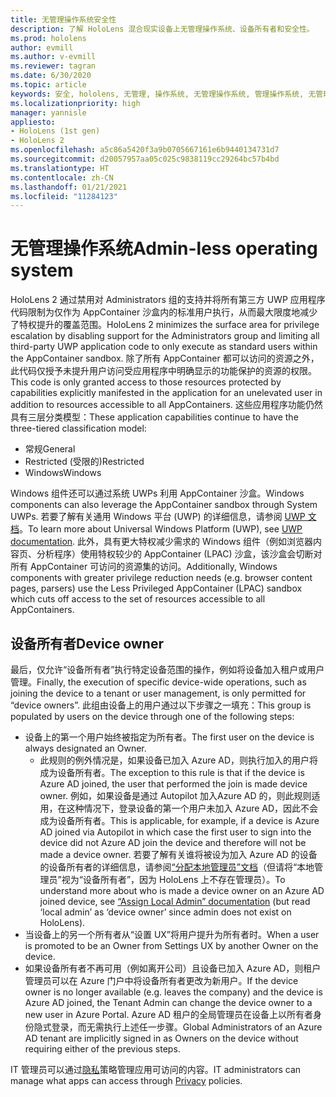 ```yaml
---
title: 无管理操作系统安全性
description: 了解 HoloLens 混合现实设备上无管理操作系统、设备所有者和安全性。
ms.prod: hololens
author: evmill
ms.author: v-evmill
ms.reviewer: tagran
ms.date: 6/30/2020
ms.topic: article
keywords: 安全, hololens, 无管理, 操作系统, 无管理操作系统, 管理操作系统, 无管理操作系统, hololens 2, hololens 2 安全,
ms.localizationpriority: high
manager: yannisle
appliesto:
- HoloLens (1st gen)
- HoloLens 2
ms.openlocfilehash: a5c86a5420f3a9b0705667161e6b9440134731d7
ms.sourcegitcommit: d20057957aa05c025c9838119cc29264bc57b4bd
ms.translationtype: HT
ms.contentlocale: zh-CN
ms.lasthandoff: 01/21/2021
ms.locfileid: "11284123"
---
```

# <span data-ttu-id="d9610-104">无管理操作系统</span><span class="sxs-lookup"><span data-stu-id="d9610-104">Admin-less operating system</span></span>

<span data-ttu-id="d9610-105">HoloLens 2 通过禁用对 Administrators 组的支持并将所有第三方 UWP 应用程序代码限制为仅作为 AppContainer 沙盒内的标准用户执行，从而最大限度地减少了特权提升的覆盖范围。</span><span class="sxs-lookup"><span data-stu-id="d9610-105">HoloLens 2 minimizes the surface area for privilege escalation by disabling support for the Administrators group and limiting all third-party UWP application code to only execute as standard users within the AppContainer sandbox.</span></span> <span data-ttu-id="d9610-106">除了所有 AppContainer 都可以访问的资源之外，此代码仅授予未提升用户访问受应用程序中明确显示的功能保护的资源的权限。</span><span class="sxs-lookup"><span data-stu-id="d9610-106">This code is only granted access to those resources protected by capabilities explicitly manifested in the application for an unelevated user in addition to resources accessible to all AppContainers.</span></span>
<span data-ttu-id="d9610-107">这些应用程序功能仍然具有三层分类模型：</span><span class="sxs-lookup"><span data-stu-id="d9610-107">These application capabilities continue to have the three-tiered classification model:</span></span>
  * <span data-ttu-id="d9610-108">常规</span><span class="sxs-lookup"><span data-stu-id="d9610-108">General</span></span>
  * <span data-ttu-id="d9610-109">Restricted (受限的)</span><span class="sxs-lookup"><span data-stu-id="d9610-109">Restricted</span></span>
  * <span data-ttu-id="d9610-110">Windows</span><span class="sxs-lookup"><span data-stu-id="d9610-110">Windows</span></span>

<span data-ttu-id="d9610-111">Windows 组件还可以通过系统 UWPs 利用 AppContainer 沙盒。</span><span class="sxs-lookup"><span data-stu-id="d9610-111">Windows components can also leverage the AppContainer sandbox through System UWPs.</span></span> <span data-ttu-id="d9610-112">若要了解有关通用 Windows 平台 (UWP) 的详细信息，请参阅 [UWP 文档](https://docs.microsoft.com/windows/uwp/)。</span><span class="sxs-lookup"><span data-stu-id="d9610-112">To learn more about Universal Windows Platform (UWP), see [UWP documentation](https://docs.microsoft.com/windows/uwp/).</span></span> <span data-ttu-id="d9610-113">此外，具有更大特权减少需求的 Windows 组件（例如浏览器内容页、分析程序）使用特权较少的 AppContainer (LPAC) 沙盒，该沙盒会切断对所有 AppContainer 可访问的资源集的访问。</span><span class="sxs-lookup"><span data-stu-id="d9610-113">Additionally, Windows components with greater privilege reduction needs (e.g. browser content pages, parsers) use the Less Privileged AppContainer (LPAC) sandbox which cuts off access to the set of resources accessible to all AppContainers.</span></span>

## <span data-ttu-id="d9610-114">设备所有者</span><span class="sxs-lookup"><span data-stu-id="d9610-114">Device owner</span></span>

<span data-ttu-id="d9610-115">最后，仅允许“设备所有者”执行特定设备范围的操作，例如将设备加入租户或用户管理。</span><span class="sxs-lookup"><span data-stu-id="d9610-115">Finally, the execution of specific device-wide operations, such as joining the device to a tenant or user management, is only permitted for “device owners”.</span></span> <span data-ttu-id="d9610-116">此组由设备上的用户通过以下步骤之一填充：</span><span class="sxs-lookup"><span data-stu-id="d9610-116">This group is populated by users on the device through one of the following steps:</span></span>
  * <span data-ttu-id="d9610-117">设备上的第一个用户始终被指定为所有者。</span><span class="sxs-lookup"><span data-stu-id="d9610-117">The first user on the device is always designated an Owner.</span></span> 
    * <span data-ttu-id="d9610-118">此规则的例外情况是，如果设备已加入 Azure AD，则执行加入的用户将成为设备所有者。</span><span class="sxs-lookup"><span data-stu-id="d9610-118">The exception to this rule is that if the device is Azure AD joined, the user that performed the join is made device owner.</span></span> <span data-ttu-id="d9610-119">例如，如果设备是通过 Autopilot 加入Azure AD 的，则此规则适用，在这种情况下，登录设备的第一个用户未加入 Azure AD，因此不会成为设备所有者。</span><span class="sxs-lookup"><span data-stu-id="d9610-119">This is applicable, for example, if a device is Azure AD joined via Autopilot in which case the first user to sign into the device did not Azure AD join the device and therefore will not be made a device owner.</span></span> <span data-ttu-id="d9610-120">若要了解有关谁将被设为加入 Azure AD 的设备的设备所有者的详细信息，请参阅[“分配本地管理员”文档](https://docs.microsoft.com/azure/active-directory/devices/assign-local-admin)（但请将“本地管理员”视为“设备所有者”，因为 HoloLens 上不存在管理员）。</span><span class="sxs-lookup"><span data-stu-id="d9610-120">To understand more about who is made a device owner on an Azure AD joined device, see [“Assign Local Admin” documentation](https://docs.microsoft.com/azure/active-directory/devices/assign-local-admin) (but read ‘local admin’ as ‘device owner’ since admin does not exist on HoloLens).</span></span>
  * <span data-ttu-id="d9610-121">当设备上的另一个所有者从“设置 UX”将用户提升为所有者时。</span><span class="sxs-lookup"><span data-stu-id="d9610-121">When a user is promoted to be an Owner from Settings UX by another Owner on the device.</span></span>
  * <span data-ttu-id="d9610-122">如果设备所有者不再可用（例如离开公司）且设备已加入 Azure AD，则租户管理员可以在 Azure 门户中将设备所有者更改为新用户。</span><span class="sxs-lookup"><span data-stu-id="d9610-122">If the device owner is no longer available (e.g. leaves the company) and the device is Azure AD joined, the Tenant Admin can change the device owner to a new user in Azure Portal.</span></span>
<span data-ttu-id="d9610-123">Azure AD 租户的全局管理员在设备上以所有者身份隐式登录，而无需执行上述任一步骤。</span><span class="sxs-lookup"><span data-stu-id="d9610-123">Global Administrators of an Azure AD tenant are implicitly signed in as Owners on the device without requiring either of the previous steps.</span></span> 

<span data-ttu-id="d9610-124">IT 管理员可以通过[隐私](https://docs.microsoft.com/windows/client-management/mdm/policy-csp-privacy)策略管理应用可访问的内容。</span><span class="sxs-lookup"><span data-stu-id="d9610-124">IT administrators can manage what apps can access through [Privacy](https://docs.microsoft.com/windows/client-management/mdm/policy-csp-privacy) policies.</span></span> 

